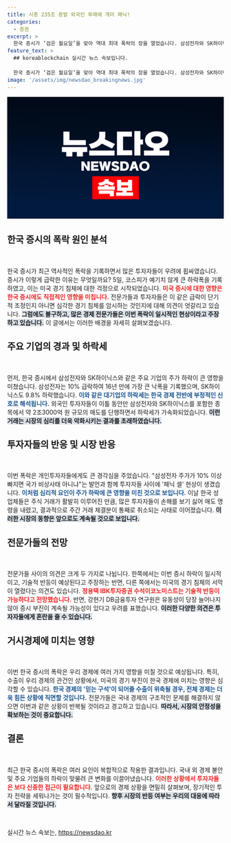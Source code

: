 ```yaml
---
title: 시총 235조 증발 외국인 투매에 개미 패닉!
categories:
  - 증권
excerpt: >
  한국 증시가 ‘검은 월요일’을 맞아 역대 최대 폭락의 장을 열었습니다. 삼성전자와 SK하이닉스가 각각 10%와 9.8% 하락하며 투자자들을 깜짝 놀라게 했습니다. 전문가들은 일시적인 조정과 장기 침체의 경고 사이에서 의견이 갈리고 있습니다.
feature_text: >
  ## koreablockchain 실시간 뉴스 속보입니다.

  한국 증시가 ‘검은 월요일’을 맞아 역대 최대 폭락의 장을 열었습니다. 삼성전자와 SK하이닉스가 각각 10%와 9.8% 하락하며 투자자들을 깜짝 놀라게 했습니다. 전문가들은 일시적인 조정과 장기 침체의 경고 사이에서 의견이 갈리고 있습니다.
image: '/assets/img/newsdao_breakingnews.jpg'
---
```


<p><img src="/assets/img/newsdao_breakingnews.jpg" alt="koreablockchain 속보" /></p>

<h2 data-ke-size="size26">한국 증시의 폭락 원인 분석</h2>

<p data-ke-size="size16">&nbsp;</p>

<p>한국 증시가 최근 역사적인 폭락을 기록하면서 많은 투자자들이 우려에 휩싸였습니다. 증시가 이렇게 급락한 이유는 무엇일까요? 5일, 코스피가 예기치 않게 큰 하락폭을 기록하였고, 이는 미국 경기 침체에 대한 걱정으로 시작되었습니다. <b><span style="color: #ee2323;">미국 증시에 대한 영향은 한국 증시에도 직접적인 영향을 미칩니다.</span></b> 전문가들과 투자자들은 이 같은 급락이 단기적 조정인지 아니면 심각한 경기 침체를 암시하는 것인지에 대해 의견이 엇갈리고 있습니다. <b><span style="background-color: #21538527;">그럼에도 불구하고, 많은 경제 전문가들은 이번 폭락이 일시적인 현상이라고 주장하고 있습니다.</span></b> 이 글에서는 이러한 배경을 자세히 살펴보겠습니다. </p>

<h2 data-ke-size="size26">주요 기업의 경과 및 하락세</h2>

<p data-ke-size="size16">&nbsp;</p>

<p>먼저, 한국 증시에서 삼성전자와 SK하이닉스와 같은 주요 기업의 주가 하락이 큰 영향을 미쳤습니다. 삼성전자는 10% 급락하여 16년 만에 가장 큰 낙폭을 기록했으며, SK하이닉스도 9.8% 하락했습니다. <b><span style="color: #1a5490;">이와 같은 대기업의 하락세는 한국 경제 전반에 부정적인 신호로 해석됩니다.</span></b> 외국인 투자자들이 이틀 동안만 삼성전자와 SK하이닉스를 포함한 종목에서 약 2조3000억 원 규모의 매도를 단행하면서 하락세가 가속화되었습니다. <b><span style="background-color: #21538527;">이런 거래는 시장의 심리를 더욱 악화시키는 결과를 초래하였습니다.</span></b></p>

<h2 data-ke-size="size26">투자자들의 반응 및 시장 반응</h2>

<p data-ke-size="size16">&nbsp;</p>

<p>이번 폭락은 개인투자자들에게도 큰 경각심을 주었습니다. "삼성전자 주가가 10% 이상 빠지면 국가 비상사태 아니냐"는 발언과 함께 투자자들 사이에 '패닉 셀' 현상이 생겼습니다. <b><span style="color: #1a5490;">이처럼 심리적 요인이 주가 하락에 큰 영향을 미친 것으로 보입니다.</span></b> 이날 한국 성업체들은 주식 거래가 활발히 이루어진 만큼, 많은 투자자들이 손해를 보기 싫어 매도 명령을 내렸고, 결과적으로 주간 거래 체결분이 통째로 취소되는 사태로 이어졌습니다. <b><span style="background-color: #21538527;">이러한 시장의 동향은 앞으로도 계속될 것으로 보입니다.</span></b></p>

<h2 data-ke-size="size26">전문가들의 전망</h2>

<p data-ke-size="size16">&nbsp;</p>

<p>전문가들 사이의 의견은 크게 두 가지로 나뉩니다. 한쪽에서는 이번 증시 하락이 일시적이고, 기술적 반등이 예상된다고 주장하는 반면, 다른 쪽에서는 미국의 경기 침체의 서막이 열렸다는 의견도 있습니다. <b><span style="color: #ee2323;">정용택 IBK투자증권 수석이코노미스트는 기술적 반등이 가능하다고 전망했습니다.</span></b> 반면, 강현기 DB금융투자 연구원은 유동성이 당장 늘어나지 않아 증시 부진이 계속될 가능성이 있다고 우려를 표했습니다. <b><span style="background-color: #21538527;">이러한 다양한 의견은 투자자들에게 혼란을 줄 수 있습니다.</span></b></p>

<h2 data-ke-size="size26">거시경제에 미치는 영향</h2>

<p data-ke-size="size16">&nbsp;</p>

<p>이번 한국 증시의 폭락은 우리 경제에 여러 가지 영향을 미칠 것으로 예상됩니다. 특히, 수출이 우리 경제의 관건인 상황에서, 미국의 경기 부진이 한국 경제에 미치는 영향은 심각할 수 있습니다. <b><span style="color: #1a5490;">한국 경제의 '믿는 구석'이 되어줄 수출이 위축될 경우, 전체 경제는 더욱 힘든 상황에 직면할 것입니다.</span></b> 전문가들은 국내 경제의 구조적인 문제를 해결하지 않으면 이번과 같은 상황이 반복될 것이라고 경고하고 있습니다. <b><span style="background-color: #21538527;">따라서, 시장의 안정성을 확보하는 것이 중요합니다.</span></b></p>

<h2 data-ke-size="size26">결론</h2>

<p data-ke-size="size16">&nbsp;</p>

<p>최근 한국 증시의 폭락은 여러 요인이 복합적으로 작용한 결과입니다. 국내 외 경제 불안 및 주요 기업들의 하락이 맞물려 큰 변화를 이끌어냈습니다. <b><span style="color: #ee2323;">이러한 상황에서 투자자들은 보다 신중한 접근이 필요합니다.</span></b> 앞으로의 경제 상황을 면밀히 살펴보며, 장기적인 투자 전략을 세워나가는 것이 필수적입니다. <b><span style="background-color: #21538527;">향후 시장의 반등 여부는 우리의 대응에 따라서 달라질 것입니다.</span></b> </p>

<p data-ke-size="size16">&nbsp;</p>
실시간 뉴스 속보는, <a href="https://newsdao.kr" rel="dofollow">https://newsdao.kr</a>


